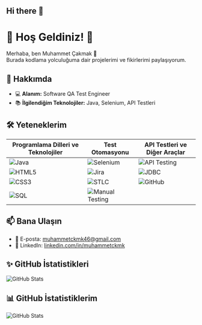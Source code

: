 ## Hi there 👋

# 🌟 Hoş Geldiniz! 🌟

Merhaba, ben Muhammet Çakmak 👋  
Burada kodlama yolculuğuma dair projelerimi ve fikirlerimi paylaşıyorum.

## 🚀 Hakkımda
- 💻 **Alanım:** Software QA Test Engineer  
- 📚 **İlgilendiğim Teknolojiler:** Java, Selenium, API Testleri  
  

## 🛠️ Yeteneklerim  

| **Programlama Dilleri ve Teknolojiler** | **Test Otomasyonu**                | **API Testleri ve Diğer Araçlar** |
|-----------------------------------------|------------------------------------|----------------------------------|
| ![Java](https://img.shields.io/badge/Java-ED8B00?style=for-the-badge&logo=java&logoColor=white) | ![Selenium](https://img.shields.io/badge/Selenium-43B02A?style=for-the-badge&logo=selenium&logoColor=white) | ![API Testing](https://img.shields.io/badge/API%20Testing-FF6F00?style=for-the-badge&logo=postman&logoColor=white) |
| ![HTML5](https://img.shields.io/badge/HTML5-E34F26?style=for-the-badge&logo=html5&logoColor=white) | ![Jira](https://img.shields.io/badge/Jira-0052CC?style=for-the-badge&logo=jira&logoColor=white) | ![JDBC](https://img.shields.io/badge/JDBC-4A4A4A?style=for-the-badge&logo=java&logoColor=white) |
| ![CSS3](https://img.shields.io/badge/CSS3-1572B6?style=for-the-badge&logo=css3&logoColor=white) | ![STLC](https://img.shields.io/badge/STLC-%23FFDD00?style=for-the-badge&logo=test&logoColor=black) | ![GitHub](https://img.shields.io/badge/GitHub-181717?style=for-the-badge&logo=github&logoColor=white) |
| ![SQL](https://img.shields.io/badge/SQL-336791?style=for-the-badge&logo=microsoft-sql-server&logoColor=white) | ![Manual Testing](https://img.shields.io/badge/Manual%20Testing-000000?style=for-the-badge&logo=github&logoColor=white) |                                  |

## 📫 Bana Ulaşın  
- 📧 E-posta: muhammetckmk46@gmail.com 
- 💼 LinkedIn: [linkedin.com/in/muhammetckmk](https://www.linkedin.com/in/muhammetckmk?lipi=urn%3Ali%3Apage%3Ad_flagship3_profile_view_base_contact_details%3BEam12VKoSq60cGIhwNMMpA%3D%3D)


## ✨ GitHub İstatistikleri  
![GitHub Stats](https://github-readme-stats.vercel.app/api?username=Muhammetckmk&show_icons=true&theme=radical)  


## 📊 GitHub İstatistiklerim
![GitHub Stats](https://github-readme-stats.vercel.app/api?username=Muhammetckmk&show_icons=true&theme=radical)
